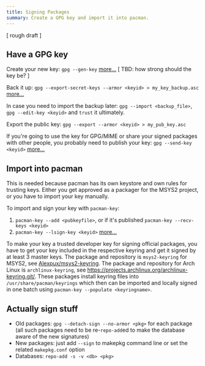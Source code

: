 ```yaml
---
title: Signing Packages
summary: Create a GPG key and import it into pacman.
---
```

[ rough draft ]

Have a GPG key
--------------

Create your new key:
`gpg --gen-key`
[more...](https://fedoraproject.org/wiki/Creating_GPG_Keys#Creating_GPG_Keys_Using_the_Command_Line) [ TBD: how strong should the key be? ]

Back it up:
`gpg --export-secret-keys --armor <keyid> > my_key_backup.asc`
[more...](https://fedoraproject.org/wiki/Creating_GPG_Keys#Making_a_Key_Backup_Using_the_Command_Line)

In case you need to import the backup later:
`gpg --import <backup_file>`, `gpg --edit-key <keyid>` and `trust` it ultimately.

Export the public key:
`gpg --export --armor <keyid> > my_pub_key.asc`

If you're going to use the key for GPG/MIME or share your signed packages with other people, you probably need to publish your key:
`gpg --send-key <keyid>`
[more...](https://fedoraproject.org/wiki/Creating_GPG_Keys#Exporting_a_GPG_Key_Using_the_Command_Line)


Import into pacman
---------------------

This is needed because pacman has its own keystore and own rules for trusting keys. Either you get approved as a packager for the MSYS2 project, or you have to import your key manually.

To import and sign your key with `pacman-key`:

1. `pacman-key --add <pubkeyfile>`, or if it's published `pacman-key --recv-keys <keyid>`
2. `pacman-key --lsign-key <keyid>`
[more...](https://wiki.archlinux.org/index.php/pacman-key#Adding_unofficial_keys)

To make your key a trusted developer key for signing official packages, you have to get your key included in the respective keyring and get it signed by at least 3 master keys. The package and repository is `msys2-keyring` for MSYS2, see [Alexpux/msys2-keyring](https://github.com/Alexpux/MSYS2-keyring/). The package and repository for Arch Linux is `archlinux-keyring`, see https://projects.archlinux.org/archlinux-keyring.git/. These packages install keyring files into `/usr/share/pacman/keyrings` which then can be imported and locally signed in one batch using `pacman-key --populate <keyringname>`.


Actually sign stuff
-------------------

- Old packages: `gpg --detach-sign --no-armor <pkg>` for each package (all such packages need to be re-`repo-add`ed to make the database aware of the new signatures)
- New packages: just add `--sign` to makepkg command line or set the related `makepkg.conf` option
- Databases: `repo-add -s -v <db> <pkg>`

